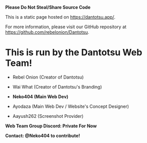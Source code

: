 **Please Do Not Steal/Share Source Code**

This is a static page hosted on https://dantotsu.app/. 

For more information, please visit our GitHub repository at https://github.com/rebelonion/Dantotsu.

# **This is run by the Dantotsu Web Team!**

- Rebel Onion (Creator of Dantotsu)

- Wai What (Creator of Dantotsu's Branding)

- **Neko404 (Main Web Dev)**

- Ayodaza (Main Web Dev / Website's Concept Designer)

- Aayush262 (Screenshot Provider)

**Web Team Group Discord: Private For Now**

**Contact: @Neko404 to contribute!**
